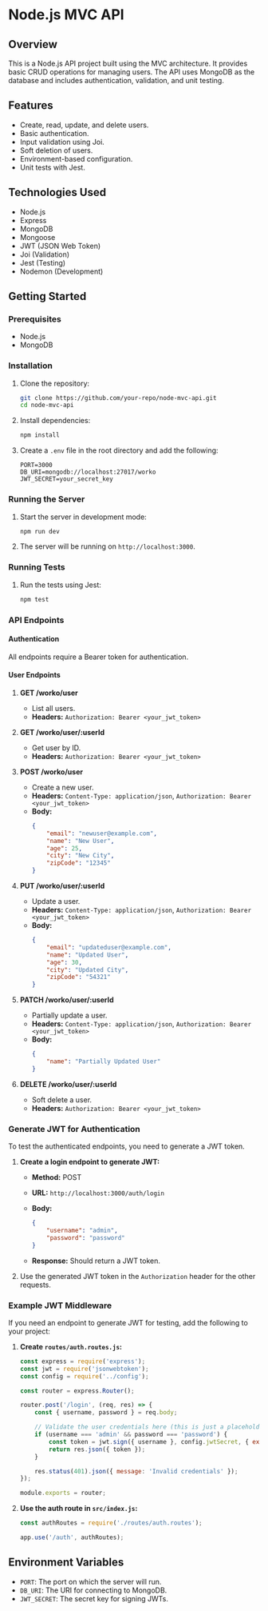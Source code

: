 # Node.js MVC API

## Overview

This is a Node.js API project built using the MVC architecture. It provides basic CRUD operations for managing users. The API uses MongoDB as the database and includes authentication, validation, and unit testing.

## Features

- Create, read, update, and delete users.
- Basic authentication.
- Input validation using Joi.
- Soft deletion of users.
- Environment-based configuration.
- Unit tests with Jest.

## Technologies Used

- Node.js
- Express
- MongoDB
- Mongoose
- JWT (JSON Web Token)
- Joi (Validation)
- Jest (Testing)
- Nodemon (Development)

## Getting Started

### Prerequisites

- Node.js
- MongoDB

### Installation

1. Clone the repository:
    ```sh
    git clone https://github.com/your-repo/node-mvc-api.git
    cd node-mvc-api
    ```

2. Install dependencies:
    ```sh
    npm install
    ```

3. Create a `.env` file in the root directory and add the following:
    ```env
    PORT=3000
    DB_URI=mongodb://localhost:27017/worko
    JWT_SECRET=your_secret_key
    ```

### Running the Server

1. Start the server in development mode:
    ```sh
    npm run dev
    ```

2. The server will be running on `http://localhost:3000`.

### Running Tests

1. Run the tests using Jest:
    ```sh
    npm test
    ```

### API Endpoints

#### Authentication

All endpoints require a Bearer token for authentication.

#### User Endpoints

1. **GET /worko/user**
    - List all users.
    - **Headers:** `Authorization: Bearer <your_jwt_token>`

2. **GET /worko/user/:userId**
    - Get user by ID.
    - **Headers:** `Authorization: Bearer <your_jwt_token>`

3. **POST /worko/user**
    - Create a new user.
    - **Headers:** `Content-Type: application/json`, `Authorization: Bearer <your_jwt_token>`
    - **Body:**
      ```json
      {
          "email": "newuser@example.com",
          "name": "New User",
          "age": 25,
          "city": "New City",
          "zipCode": "12345"
      }
      ```

4. **PUT /worko/user/:userId**
    - Update a user.
    - **Headers:** `Content-Type: application/json`, `Authorization: Bearer <your_jwt_token>`
    - **Body:**
      ```json
      {
          "email": "updateduser@example.com",
          "name": "Updated User",
          "age": 30,
          "city": "Updated City",
          "zipCode": "54321"
      }
      ```

5. **PATCH /worko/user/:userId**
    - Partially update a user.
    - **Headers:** `Content-Type: application/json`, `Authorization: Bearer <your_jwt_token>`
    - **Body:**
      ```json
      {
          "name": "Partially Updated User"
      }
      ```

6. **DELETE /worko/user/:userId**
    - Soft delete a user.
    - **Headers:** `Authorization: Bearer <your_jwt_token>`

### Generate JWT for Authentication

To test the authenticated endpoints, you need to generate a JWT token.

1. **Create a login endpoint to generate JWT:**

    - **Method:** POST
    - **URL:** `http://localhost:3000/auth/login`
    - **Body:**
      ```json
      {
          "username": "admin",
          "password": "password"
      }
      ```

    - **Response:** Should return a JWT token.

2. Use the generated JWT token in the `Authorization` header for the other requests.

### Example JWT Middleware

If you need an endpoint to generate JWT for testing, add the following to your project:

1. **Create `routes/auth.routes.js`:**
    ```js
    const express = require('express');
    const jwt = require('jsonwebtoken');
    const config = require('../config');

    const router = express.Router();

    router.post('/login', (req, res) => {
        const { username, password } = req.body;

        // Validate the user credentials here (this is just a placeholder)
        if (username === 'admin' && password === 'password') {
            const token = jwt.sign({ username }, config.jwtSecret, { expiresIn: '1h' });
            return res.json({ token });
        }

        res.status(401).json({ message: 'Invalid credentials' });
    });

    module.exports = router;
    ```

2. **Use the auth route in `src/index.js`:**
    ```js
    const authRoutes = require('./routes/auth.routes');

    app.use('/auth', authRoutes);
    ```

## Environment Variables

- `PORT`: The port on which the server will run.
- `DB_URI`: The URI for connecting to MongoDB.
- `JWT_SECRET`: The secret key for signing JWTs.


